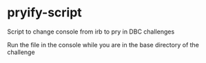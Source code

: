 # pryify-script
Script to change console from irb to pry in DBC challenges

Run the file in the console while you are in the base directory of the challenge
